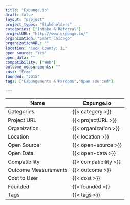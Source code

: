 ```yaml
---
title: "Expunge.io"
draft: false
layout: "project"
project_types: "Stakeholders"
categories: ["Intake & Referral"]
projectURL: "http://www.expunge.io/"
organization: "Smart Chicago"
organizationURL: ""
location: "Cook County, IL"
open_source: "Yes"
open_data: ""
compatibility: ["Web"]
outcome_measurements: ""
cost: "Free"
founded: "2015"
tags: ["Expungements & Pardons","Open sourced"]

---
```



Name                    |  Expunge.io    
------------------------|----
Categories              | {{< category >}} 
Project URL             | {{< projectURL >}} 
Organization            | {{< organization >}} 
Location                | {{< location >}} 
Open Source             | {{< open-source >}} 
Open Data               | {{< open-data >}} 
Compatibility           | {{< compatibility >}} 
Outcome Measurements    | {{< outcome >}} 
Cost to User            | {{< cost >}} 
Founded                 | {{< founded >}} 
Tags                    | {{< tags >}} 

